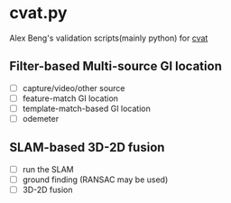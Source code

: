 # cvat.py

Alex Beng's validation scripts(mainly python) for [cvat](https://github.com/GengGode/cvAutoTrack)

## Filter-based Multi-source GI location

- [ ] capture/video/other source
- [ ] feature-match GI location
- [ ] template-match-based GI location
- [ ] odemeter

## SLAM-based 3D-2D fusion

- [ ] run the SLAM 
- [ ] ground finding (RANSAC may be used)
- [ ] 3D-2D fusion